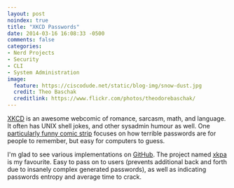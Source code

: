 ```yaml
---
layout: post
noindex: true
title: "XKCD Passwords"
date: 2014-03-16 16:08:33 -0500
comments: false
categories: 
- Nerd Projects
- Security
- CLI
- System Administration
image:
  feature: https://ciscodude.net/static/blog-img/snow-dust.jpg
  credit: Theo Baschak
  creditlink: https://www.flickr.com/photos/theodorebaschak/
---
```

[XKCD](http://xkcd.com/) is an awesome webcomic of romance, sarcasm, math, and language. It often has UNIX shell jokes, and other sysadmin humour as well. One [particularly funny comic strip](http://xkcd.com/936/) focuses on how terrible passwords are for people to remember, but easy for computers to guess. 

I'm glad to see various implementations on [GitHub](https://github.com/search?q=xkcd+password&ref=opensearch). The project named [xkpa](https://github.com/beala/xkcd-password) is my favourite. Easy to pass on to users (prevents additional back and forth due to insanely complex generated passwords), as well as indicating passwords entropy and average time to crack.
